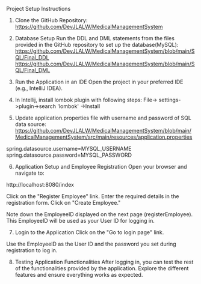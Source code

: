 Project Setup Instructions
1. Clone the GitHub Repository: https://github.com/DevJLALW/MedicalManagementSystem


2. Database Setup
Run the DDL and DML statements from the files provided in the GitHub repository to set up the database(MySQL):
https://github.com/DevJLALW/MedicalManagementSystem/blob/main/SQL/Final_DDL
https://github.com/DevJLALW/MedicalManagementSystem/blob/main/SQL/Final_DML


3. Run the Application in an IDE
Open the project in your preferred IDE (e.g., IntelliJ IDEA).

4. In Intellij, install lombok plugin with following steps:
File-> settings->plugin->search 'lombok' ->Install


5. Update application.properties file with username and password of SQL data source:
https://github.com/DevJLALW/MedicalManagementSystem/blob/main/MedicalManagementSystem/src/main/resources/application.properties

spring.datasource.username=MYSQL_USERNAME
spring.datasource.password=MYSQL_PASSWORD


6. Application Setup and Employee Registration
Open your browser and navigate to:

http://localhost:8080/index

Click on the "Register Employee" link.
Enter the required details in the registration form.
Click on "Create Employee."

Note down the EmployeeID displayed on the next page (registerEmployee). This EmployeeID will be used as your User ID for logging in.

7. Login to the Application
Click on the "Go to login page" link.

Use the EmployeeID as the User ID and the password you set during registration to log in.

8. Testing Application Functionalities
After logging in, you can test the rest of the functionalities provided by the application. Explore the different features and ensure everything works as expected.
